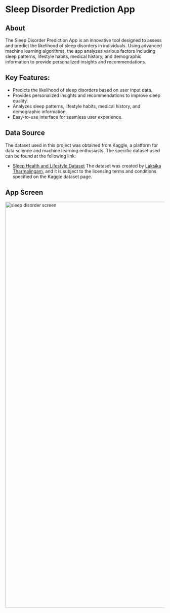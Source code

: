 # Sleep Disorder Prediction App
## About
The Sleep Disorder Prediction App is an innovative tool designed to assess and predict the likelihood of sleep disorders in individuals. 
Using advanced machine learning algorithms, the app analyzes various factors including sleep patterns, lifestyle habits, medical history, and demographic information to provide personalized insights and recommendations.

## Key Features:
- Predicts the likelihood of sleep disorders based on user input data.
- Provides personalized insights and recommendations to improve sleep quality.
- Analyzes sleep patterns, lifestyle habits, medical history, and demographic information.
- Easy-to-use interface for seamless user experience.

## Data Source

The dataset used in this project was obtained from Kaggle, a platform for data science and machine learning enthusiasts. The specific dataset used can be found at the following link:
- [Sleep Health and Lifestyle Dataset](https://www.kaggle.com/datasets/uom190346a/sleep-health-and-lifestyle-dataset)
The dataset was created by [Laksika Tharmalingam](https://www.kaggle.com/uom190346a), and it is subject to the licensing terms and conditions specified on the Kaggle dataset page.
 ## App Screen
 <img width="1280" alt="sleep disorder screen" src="https://github.com/MeLamia/sleep-disorder-prediction-app/assets/121629070/98fdbec4-eeb3-4658-8bef-bd352af4d32f">
